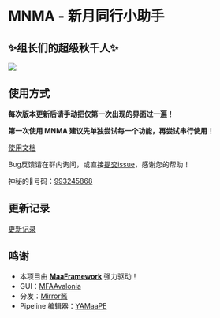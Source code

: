 # MNMA - 新月同行小助手
## ✨组长们的超级秋千人✨  

![](https://s21.ax1x.com/2025/04/15/pEf0CDA.png)

## 使用方式

​**​每次版本更新后请手动把仅第一次出现的界面过一遍！​**​

**第一次使用 MNMA 建议先单独尝试每一个功能，再尝试串行使用！**

[使用文档](https://docs.codax.site/mnma/)

Bug反馈请在群内询问，或直接[提交issue](https://github.com/kqcoxn/MaaNewMoonAccompanying/issues?q=is%3Aissue)，感谢您的帮助！

神秘的🐧号码：[993245868](http://qm.qq.com/cgi-bin/qm/qr?_wv=1027&k=VMC132QhbMDLi5U62MlDRvtCMj9WOXRr&authKey=yJNKO4sQ%2BBFHpBCLSSEvVOAyz%2FPjknNSl70W3ugg2%2BpELnKmEiHamj1emJMWcLwQ&noverify=0&group_code=993245868)

## 更新记录

[更新记录](https://github.com/kqcoxn/MaaNewMoonAccompanying?tab=readme-ov-file#%E6%9B%B4%E6%96%B0%E8%AE%B0%E5%BD%95)

## 鸣谢

- 本项目由 **[MaaFramework](https://github.com/MaaXYZ/MaaFramework)** 强力驱动！
- GUI：[MFAAvalonia](https://github.com/SweetSmellFox/MFAAvalonia/tree/master)
- 分发：[Mirror酱](https://mirrorchyan.com/zh/get-start)
- Pipeline 编辑器：[YAMaaPE](https://github.com/kqcoxn/YAMaaPE)
